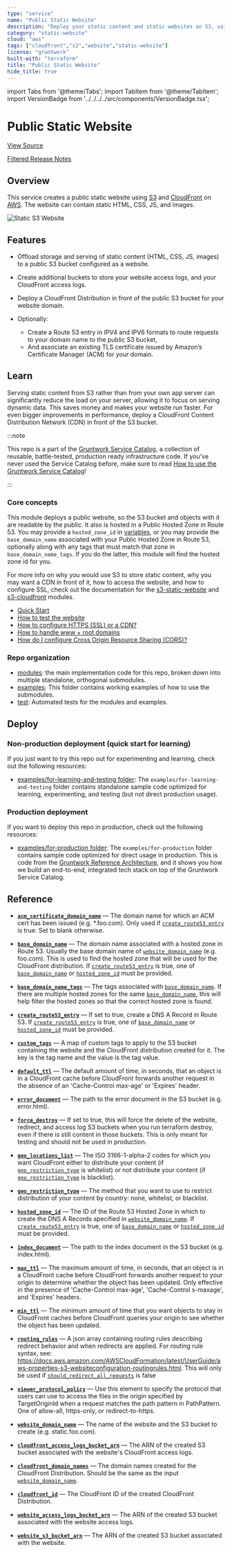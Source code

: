 ```yaml
---
type: "service"
name: "Public Static Website"
description: "Deploy your static content and static websites on S3, using a CloudFront CDN. Supports bucket versioning, redirects, and access logging."
category: "static-website"
cloud: "aws"
tags: ["cloudfront","s3","website","static-website"]
license: "gruntwork"
built-with: "terraform"
title: "Public Static Website"
hide_title: true
---
```


import Tabs from '@theme/Tabs';
import TabItem from '@theme/TabItem';
import VersionBadge from '../../../../src/components/VersionBadge.tsx';

<VersionBadge version="0.78.1"/>

# Public Static Website


<a href="https://github.com/gruntwork-io/terraform-aws-service-catalog/tree/master/modules/services/public-static-website" className="link-button">View Source</a>

<a href="https://github.com/gruntwork-io/terraform-aws-service-catalog/releases?q=services/public-static-website" className="link-button" title="Release notes for only the service catalog versions which impacted this service.">Filtered Release Notes</a>

## Overview

This service creates a public static website using [S3](https://docs.aws.amazon.com/s3/index.html) and
[CloudFront](https://docs.aws.amazon.com/cloudfront/index.html) on [AWS](https://aws.amazon.com). The website can
contain static HTML, CSS, JS, and images.

![Static S3 Website](/img/reference/services/app-orchestration/s3-architecture.png)

## Features

*   Offload storage and serving of static content (HTML, CSS, JS, images) to a public S3 bucket configured as a website.
*   Create additional buckets to store your website access logs, and your CloudFront access logs.
*   Deploy a CloudFront Distribution in front of the public S3 bucket for your website domain.
*   Optionally:

    *   Create a Route 53 entry in IPV4 and IPV6 formats to route requests to your domain name to the public S3 bucket,
    *   And associate an existing TLS certificate issued by Amazon’s Certificate Manager (ACM) for your domain.

## Learn

Serving static content from S3 rather than from your own app server can significantly reduce the load on your server,
allowing it to focus on serving dynamic data. This saves money and makes your website run faster. For even bigger
improvements in performance, deploy a CloudFront Content Distribution Network (CDN) in front of the S3 bucket.

:::note

This repo is a part of the [Gruntwork Service Catalog](https://github.com/gruntwork-io/terraform-aws-service-catalog/),
a collection of reusable, battle-tested, production ready infrastructure code.
If you’ve never used the Service Catalog before, make sure to read
[How to use the Gruntwork Service Catalog](https://docs.gruntwork.io/reference/services/intro/overview)!

:::

### Core concepts

This module deploys a public website, so the S3 bucket and objects with it are readable by the public. It also is
hosted in a Public Hosted Zone in Route 53. You may provide a `hosted_zone_id` in [variables](https://github.com/gruntwork-io/terraform-aws-service-catalog/tree/master/modules/services/public-static-website/variables.tf),
or you may provide the `base_domain_name` associated with your Public Hosted Zone in Route 53, optionally along with
any tags that must match that zone in `base_domain_name_tags`. If you do the latter, this module will find the hosted
zone id for you.

For more info on why you would use S3 to store static content, why you may want a CDN in front of it, how to access the
website, and how to configure SSL, check out the documentation for the
[s3-static-website](https://github.com/gruntwork-io/terraform-aws-static-assets/tree/master/modules/s3-static-website)
and [s3-cloudfront](https://github.com/gruntwork-io/terraform-aws-static-assets/tree/master/modules/s3-cloudfront)
modules.

*   [Quick Start](https://github.com/gruntwork-io/terraform-aws-service-catalog/tree/master/modules/services/public-static-website/core-concepts.md#quick-start)
*   [How to test the website](https://github.com/gruntwork-io/terraform-aws-static-assets/blob/master/modules/s3-static-website/core-concepts.md#how-to-test-the-website)
*   [How to configure HTTPS (SSL) or a CDN?](https://github.com/gruntwork-io/terraform-aws-service-catalog/tree/master/modules/services/public-static-website/core-concepts.md#how-to-configure-https-ssl-or-a-cdn)
*   [How to handle www + root domains](https://github.com/gruntwork-io/terraform-aws-static-assets/blob/master/modules/s3-static-website/core-concepts.md#how-do-i-handle-www—root-domains)
*   [How do I configure Cross Origin Resource Sharing (CORS)?](https://github.com/gruntwork-io/terraform-aws-static-assets/blob/master/modules/s3-static-website/core-concepts.md#how-do-i-configure-cross-origin-resource-sharing-cors)

### Repo organization

*   [modules](https://github.com/gruntwork-io/terraform-aws-service-catalog/tree/master/modules): the main implementation code for this repo, broken down into multiple standalone, orthogonal submodules.
*   [examples](https://github.com/gruntwork-io/terraform-aws-service-catalog/tree/master/examples): This folder contains working examples of how to use the submodules.
*   [test](https://github.com/gruntwork-io/terraform-aws-service-catalog/tree/master/test): Automated tests for the modules and examples.

## Deploy

### Non-production deployment (quick start for learning)

If you just want to try this repo out for experimenting and learning, check out the following resources:

*   [examples/for-learning-and-testing folder](https://github.com/gruntwork-io/terraform-aws-service-catalog/tree/master/examples/for-learning-and-testing): The
    `examples/for-learning-and-testing` folder contains standalone sample code optimized for learning, experimenting, and
    testing (but not direct production usage).

### Production deployment

If you want to deploy this repo in production, check out the following resources:

*   [examples/for-production folder](https://github.com/gruntwork-io/terraform-aws-service-catalog/tree/master/examples/for-learning-and-testing/services/public-static-website/example-website):
    The `examples/for-production` folder contains sample code optimized for direct usage in production. This is code from
    the [Gruntwork Reference Architecture](https://gruntwork.io/reference-architecture), and it shows you how we build an
    end-to-end, integrated tech stack on top of the Gruntwork Service Catalog.

## Reference

<Tabs>
<TabItem value="inputs" label="Inputs" default>

<a name="acm_certificate_domain_name" className="snap-top"></a>

* [**`acm_certificate_domain_name`**](#acm_certificate_domain_name) &mdash; The domain name for which an ACM cert has been issued (e.g. *.foo.com). Only used if [`create_route53_entry`](#create_route53_entry) is true. Set to blank otherwise.

<a name="base_domain_name" className="snap-top"></a>

* [**`base_domain_name`**](#base_domain_name) &mdash; The domain name associated with a hosted zone in Route 53. Usually the base domain name of [`website_domain_name`](#website_domain_name) (e.g. foo.com). This is used to find the hosted zone that will be used for the CloudFront distribution. If [`create_route53_entry`](#create_route53_entry) is true, one of [`base_domain_name`](#base_domain_name) or [`hosted_zone_id`](#hosted_zone_id) must be provided.

<a name="base_domain_name_tags" className="snap-top"></a>

* [**`base_domain_name_tags`**](#base_domain_name_tags) &mdash; The tags associated with [`base_domain_name`](#base_domain_name). If there are multiple hosted zones for the same [`base_domain_name`](#base_domain_name), this will help filter the hosted zones so that the correct hosted zone is found.

<a name="create_route53_entry" className="snap-top"></a>

* [**`create_route53_entry`**](#create_route53_entry) &mdash; If set to true, create a DNS A Record in Route 53. If [`create_route53_entry`](#create_route53_entry) is true, one of [`base_domain_name`](#base_domain_name) or [`hosted_zone_id`](#hosted_zone_id) must be provided.

<a name="custom_tags" className="snap-top"></a>

* [**`custom_tags`**](#custom_tags) &mdash; A map of custom tags to apply to the S3 bucket containing the website and the CloudFront distribution created for it. The key is the tag name and the value is the tag value.

<a name="default_ttl" className="snap-top"></a>

* [**`default_ttl`**](#default_ttl) &mdash; The default amount of time, in seconds, that an object is in a CloudFront cache before CloudFront forwards another request in the absence of an 'Cache-Control max-age' or 'Expires' header.

<a name="error_document" className="snap-top"></a>

* [**`error_document`**](#error_document) &mdash; The path to the error document in the S3 bucket (e.g. error.html).

<a name="force_destroy" className="snap-top"></a>

* [**`force_destroy`**](#force_destroy) &mdash; If set to true, this will force the delete of the website, redirect, and access log S3 buckets when you run terraform destroy, even if there is still content in those buckets. This is only meant for testing and should not be used in production.

<a name="geo_locations_list" className="snap-top"></a>

* [**`geo_locations_list`**](#geo_locations_list) &mdash; The ISO 3166-1-alpha-2 codes for which you want CloudFront either to distribute your content (if [`geo_restriction_type`](#geo_restriction_type) is whitelist) or not distribute your content (if [`geo_restriction_type`](#geo_restriction_type) is blacklist).

<a name="geo_restriction_type" className="snap-top"></a>

* [**`geo_restriction_type`**](#geo_restriction_type) &mdash; The method that you want to use to restrict distribution of your content by country: none, whitelist, or blacklist.

<a name="hosted_zone_id" className="snap-top"></a>

* [**`hosted_zone_id`**](#hosted_zone_id) &mdash; The ID of the Route 53 Hosted Zone in which to create the DNS A Records specified in [`website_domain_name`](#website_domain_name). If [`create_route53_entry`](#create_route53_entry) is true, one of [`base_domain_name`](#base_domain_name) or [`hosted_zone_id`](#hosted_zone_id) must be provided.

<a name="index_document" className="snap-top"></a>

* [**`index_document`**](#index_document) &mdash; The path to the index document in the S3 bucket (e.g. index.html).

<a name="max_ttl" className="snap-top"></a>

* [**`max_ttl`**](#max_ttl) &mdash; The maximum amount of time, in seconds, that an object is in a CloudFront cache before CloudFront forwards another request to your origin to determine whether the object has been updated. Only effective in the presence of 'Cache-Control max-age', 'Cache-Control s-maxage', and 'Expires' headers.

<a name="min_ttl" className="snap-top"></a>

* [**`min_ttl`**](#min_ttl) &mdash; The minimum amount of time that you want objects to stay in CloudFront caches before CloudFront queries your origin to see whether the object has been updated.

<a name="routing_rules" className="snap-top"></a>

* [**`routing_rules`**](#routing_rules) &mdash; A json array containing routing rules describing redirect behavior and when redirects are applied. For routing rule syntax, see: https://docs.aws.amazon.com/AWSCloudFormation/latest/UserGuide/aws-properties-s3-websiteconfiguration-routingrules.html. This will only be used if [`should_redirect_all_requests`](#should_redirect_all_requests) is false

<a name="viewer_protocol_policy" className="snap-top"></a>

* [**`viewer_protocol_policy`**](#viewer_protocol_policy) &mdash; Use this element to specify the protocol that users can use to access the files in the origin specified by TargetOriginId when a request matches the path pattern in PathPattern. One of allow-all, https-only, or redirect-to-https.

<a name="website_domain_name" className="snap-top"></a>

* [**`website_domain_name`**](#website_domain_name) &mdash; The name of the website and the S3 bucket to create (e.g. static.foo.com).

</TabItem>
<TabItem value="outputs" label="Outputs">

<a name="cloudfront_access_logs_bucket_arn" className="snap-top"></a>

* [**`cloudfront_access_logs_bucket_arn`**](#cloudfront_access_logs_bucket_arn) &mdash; The ARN of the created S3 bucket associated with the website's CloudFront access logs.

<a name="cloudfront_domain_names" className="snap-top"></a>

* [**`cloudfront_domain_names`**](#cloudfront_domain_names) &mdash; The domain names created for the CloudFront Distribution. Should be the same as the input [`website_domain_name`](#website_domain_name).

<a name="cloudfront_id" className="snap-top"></a>

* [**`cloudfront_id`**](#cloudfront_id) &mdash; The CloudFront ID of the created CloudFront Distribution.

<a name="website_access_logs_bucket_arn" className="snap-top"></a>

* [**`website_access_logs_bucket_arn`**](#website_access_logs_bucket_arn) &mdash; The ARN of the created S3 bucket associated with the website access logs.

<a name="website_s3_bucket_arn" className="snap-top"></a>

* [**`website_s3_bucket_arn`**](#website_s3_bucket_arn) &mdash; The ARN of the created S3 bucket associated with the website.

</TabItem>
</Tabs>


<!-- ##DOCS-SOURCER-START
{"sourcePlugin":"service-catalog-api","hash":"34508bc916c2ed6c366b532999ccd3d6"}
##DOCS-SOURCER-END -->
